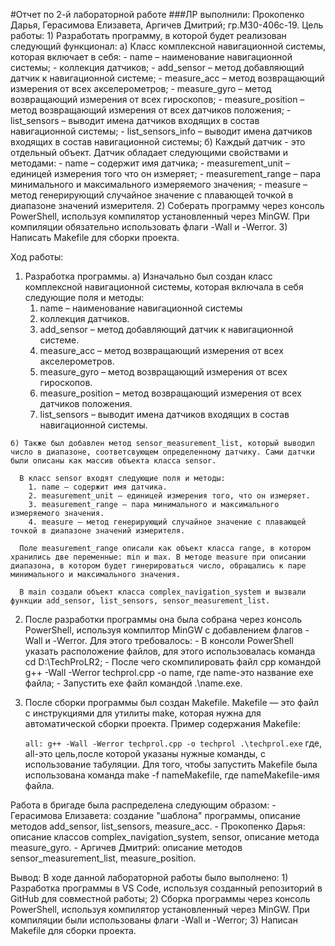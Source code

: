 #Отчет по 2-й лабораторной работе
###ЛР выполнили: Прокопенко Дарья, Герасимова Елизавета, Аргичев Дмитрий; гр.М30-406с-19.
  Цель работы:
    1) Разработать программу, в которой будет реализован следующий функционал:
      а) Класс комплексной навигационной системы, которая включает в себя:
        - name – наименование навигационной системы;
        - коллекция датчиков;
        - add_sensor – метод добавляющий датчик к навигационной системе;
        - measure_acc – метод возвращающий измерения от всех акселерометров;
        - measure_gyro – метод возвращающий измерения от всех гироскопов;
        - measure_position – метод возвращающий измерения от всех датчиков положения;
        - list_sensors – выводит имена датчиков входящих в состав навигационной системы;
        - list_sensors_info – выводит имена датчиков входящих в состав навигационной системы;
      б) Каждый датчик - это отдельный объект. Датчик обладает следующими свойствами и методами:
        - name – содержит имя датчика; 
        - measurement_unit – единицей измерения того что он измеряет;
        - measurement_range – пара минимального и максимального измеряемого значения;
        - measure – метод генерирующий случайное значение с плавающей точкой в диапазоне значений измерителя.
    2) Соберать программу через консоль PowerShell, используя компилятор установленный через MinGW. При компиляции обязательно использовать флаги -Wall и -Werror.
    3) Написать Makefile для сборки проекта.

  Ход работы: 
  1) Разработка программы.
    а) Изначально был создан класс комплексной навигационной системы, которая включала в себя следующие поля и методы:
      1. name – наименование навигационной системы
      2. коллекция датчиков.
      2. add_sensor – метод добавляющий датчик к навигационной системе.
      3. measure_acc – метод возвращающий измерения от всех акселерометров.
      4. measure_gyro – метод возвращающий измерения от всех гироскопов.
      5. measure_position – метод возвращающий измерения от всех датчиков положения.
      6. list_sensors – выводит имена датчиков входящих в состав навигационной системы.

    б) Также был добавлен метод sensor_measurement_list, который выводил число в диапазоне, соответсвующем определенному датчику. Сами датчки были описаны как массив объекта класса sensor.

      В класс sensor входят следующие поля и методы:
        1. name – содержит имя датчика.
        2. measurement_unit – единицей измерения того, что он измеряет.
        3. measurement_range – пара минимального и максимального измеряемого значения.
        4. measure – метод генерирующий случайное значение с плавающей точкой в диапазоне значений измерителя.

      Поле measurement_range описали как объект класса range, в котором хранились две переменные: min и max. В методе measure при описании диапазона, в котором будет гинерироваться число, обращались к паре минимального и максимального значения.
      
      В main создали объект класса complex_navigation_system и вызвали функции add_sensor, list_sensors, sensor_measurement_list.
  2) После разработки программы она была собрана через консоль PowerShell, используя компилтор MinGW c добавлением флагов -Wall и -Werror. Для этого требовалось:
    - В консоли PowerShell указать расположение файлов, для этого использовалась команда cd D:\TechProLR2;
    - После чего скомпилировать файл cpp командой g++ -Wall -Werror techprol.cpp -o name, где name-это название exe файла;
    - Запустить exe файл командой .\name.exe.
  3) После сборки программы был создан Makefile. 
    Makefile — это файл с инструкциями для утилиты make, которая нужна для автоматической сборки проекта.
    Пример содержания Makefile:
   
      `all:
	      g++ -Wall -Werror techprol.cpp -o techprol
	      .\techprol.exe`
      где, all-это цель,после которой указаны нужные команды, с использование табуляции.
      Для того, чтобы запустить Makefile была использована команда make -f nameMakefile,
      где nameMakefile-имя файла.

  Работа в бригаде была распределена следующим образом: 
    - Герасимова Елизавета: создание "шаблона" программы, описание методов add_sensor, list_sensors, measure_acc.
    - Прокопенко Дарья: описание классов complex_navigation_system, sensor, описание метода measure_gyro.
    - Аргичев Дмитрий: описание методов sensor_measurement_list, measure_position.

  Вывод:
   В ходе данной лабораторной работы было выполнено:
    1) Разработка программы в VS Code, используя созданный репозиторий в GitHub для совместной работы;
    2) Сборка программы через консоль PowerShell, используя компилятор установленный через MinGW. При компиляции были использованы флаги -Wall и -Werror;
    3) Написан Makefile для сборки проекта.
